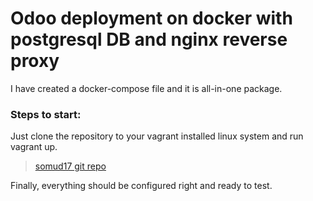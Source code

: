 
# Odoo deployment on docker with postgresql DB and nginx reverse proxy

I have created a docker-compose file and it is all-in-one package.

### Steps to start:

Just clone the repository to your vagrant installed linux system and run vagrant up.

> [somud17 git repo](https://github.com/somud17/Odoo-Deploy.git)

Finally, everything should be configured right and ready to test.
